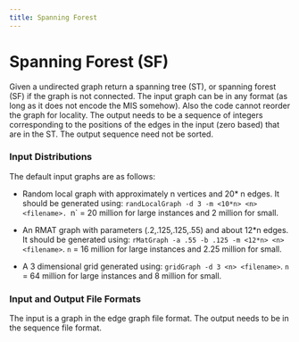 ```yaml
---
title: Spanning Forest
---
```


# Spanning Forest (SF)

Given a undirected graph return a spanning tree (ST), or spanning
forest (SF) if the graph is not connected.
The input graph can be in any format (as long as it does not
encode the MIS somehow).  Also the code cannot reorder the graph for
locality.  The output needs to be a sequence of integers corresponding
to the positions of the edges in the input (zero based) that are in
the ST.   The output sequence need not be sorted.

###  Input Distributions

The default input graphs are as follows:

- Random local graph with approximately n vertices and 20* n
edges.   It should be generated using:
`randLocalGraph -d 3 -m <10*n> <n> <filename>.
`n` = 20 million for large instances and 2 million for small.

- An RMAT graph with parameters (.2,.125,.125,.55) and about 12*n edges.
It should be generated using:
`rMatGraph -a .55 -b .125 -m <12*n> <n> <filename>`.
`n` = 16 million for large instances and 2.25 million for small.

- A 3 dimensional grid generated using:
`gridGraph -d 3 <n> <filename>`.
`n` = 64 million for large instances and 8 million for small.

### Input and Output File Formats

The input is a graph in the edge graph file format.  The output needs
to be in the sequence file format.
